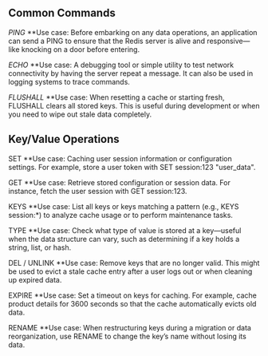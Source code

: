 ## Common Commands
*PING*
**Use case: Before embarking on any data operations, an application can send a PING to ensure that the Redis server is alive and responsive—like knocking on a door before entering.

*ECHO*
**Use case: A debugging tool or simple utility to test network connectivity by having the server repeat a message. It can also be used in logging systems to trace commands.

*FLUSHALL*
**Use case: When resetting a cache or starting fresh, FLUSHALL clears all stored keys. This is useful during development or when you need to wipe out stale data completely.

## Key/Value Operations
SET
**Use case: Caching user session information or configuration settings. For example, store a user token with SET session:123 "user_data".

GET
**Use case: Retrieve stored configuration or session data. For instance, fetch the user session with GET session:123.

KEYS
**Use case: List all keys or keys matching a pattern (e.g., KEYS session:*) to analyze cache usage or to perform maintenance tasks.

TYPE
**Use case: Check what type of value is stored at a key—useful when the data structure can vary, such as determining if a key holds a string, list, or hash.

DEL / UNLINK
**Use case: Remove keys that are no longer valid. This might be used to evict a stale cache entry after a user logs out or when cleaning up expired data.

EXPIRE
**Use case: Set a timeout on keys for caching. For example, cache product details for 3600 seconds so that the cache automatically evicts old data.

RENAME
**Use case: When restructuring keys during a migration or data reorganization, use RENAME to change the key’s name without losing its data.